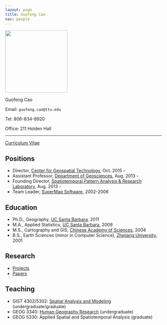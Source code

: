 ```yaml
---
layout: page
title: Guofeng Cao
nav: people
---
```

 
<div class="col-md-4 text-center" markdown="1">
<img src="{{site.url}}/mugshots/guofeng.png" class="mugshot" style="width: 200px;
height: 200px"/>

Guofeng Cao


Email: `guofeng.cao@ttu.edu`

Tel: 806-834-8920

Office: 211 Holden Hall

---

 [Curriculum Vitae]({{site.url}}/resources/files/cv.pdf)


</div>

<div class="col-md-8" markdown="1">

## Positions
- Director, [Center for Geospatial Technology](http://www.gis.ttu.edu), Oct. 2015 -
- Assistant Professor, [Department of Geosciences](http://www.geosciences.ttu.edu), Aug. 2013 - 
- Founding Director, [Spatiotemporal Pattern Analysis & Research Laboratory]({{site.url}}/), Aug. 2013 - 
- Team Leader, [SuperMap Software](http://www.supermap.com/en), 2002-2006

## Education

- Ph.D., Geography, [UC Santa Barbara](http://www.ucsb.edu), 2011
- M.A., Applied Statistics, [UC Santa Barbara](http://www.ucsb.edu), 2009
- M.S., Cartography and GIS, [Chinese Academy of Sciences](http://english.igsnrr.cas.cn/), 2004
- B.S., Earth Sciences (minor in Computer Science), [Zhejiang University](http://www.zju.edu.cn/english/), 2001

## Research

- [Projects]({{site.url}}/research/)
- [Papers]({{site.url}}/papers/)

## Teaching

- GIST 4302/5302: [Spatial Analysis and Modeling](http://www.gis.ttu.edu/gist4302) (undergraduate/graduate)
- GEOG 3340: [Human Geography Research](http://www.gis.ttu.edu/geog3340) (undergraduate) 
- GEOG 5330: Applied Spatial and Spatiotemporal Analysis (graduate)



</div>
